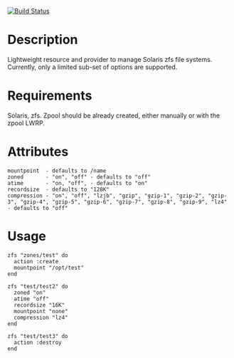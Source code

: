[![Build Status](https://secure.travis-ci.org/marthag8/zfs.png)](http://travis-ci.org/marthag8/zfs)

Description
===========

Lightweight resource and provider to manage Solaris zfs file systems. 
Currently, only a limited sub-set of options are supported.

Requirements
============

Solaris, zfs.
Zpool should be already created, either manually or with the zpool LWRP.

Attributes
==========

    mountpoint  - defaults to /name
    zoned       - "on", "off" - defaults to "off"
    atime       - "on, "off", - defaults to "on"
    recordsize  - defaults to "128K"
    compression - "on", "off", "lzjb", "gzip", "gzip-1", "gzip-2", "gzip-3", "gzip-4", "gzip-5", "gzip-6", "gzip-7", "gzip-8", "gzip-9", "lz4" - defaults to "off"
 
Usage
=====

    zfs "zones/test" do
      action :create
      mountpoint "/opt/test"
    end
  
    zfs "test/test2" do
      zoned "on"
      atime "off"
      recordsize "16K"
      mountpoint "none"
      compression "lz4"
    end
  
    zfs "test/test3" do
      action :destroy
    end
